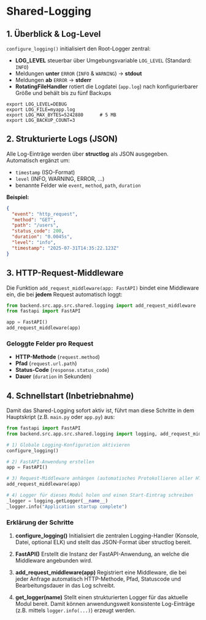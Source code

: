 # Shared-Logging

## 1. Überblick & Log-Level
`configure_logging()` initialisiert den Root-Logger zentral:

- **LOG_LEVEL** steuerbar über Umgebungsvariable `LOG_LEVEL` (Standard: `INFO`)
- Meldungen **unter** `ERROR` (`INFO` & `WARNING`) → **stdout**
- Meldungen **ab** `ERROR` → **stderr**
- **RotatingFileHandler** rotiert die Logdatei (`app.log`) nach konfigurierbarer Größe und behält bis zu fünf Backups

```
export LOG_LEVEL=DEBUG
export LOG_FILE=myapp.log
export LOG_MAX_BYTES=5242880      # 5 MB
export LOG_BACKUP_COUNT=3
```

## 2. Strukturierte Logs (JSON)

Alle Log-Einträge werden über **structlog** als JSON ausgegeben. Automatisch ergänzt um:

- `timestamp` (ISO-Format)
- `level` (INFO, WARNING, ERROR, …)
- benannte Felder wie `event`, `method`, `path`, `duration`

**Beispiel:**

```json
{
  "event": "http_request",
  "method": "GET",
  "path": "/users",
  "status_code": 200,
  "duration": "0.0045s",
  "level": "info",
  "timestamp": "2025-07-31T14:35:22.123Z"
}
```

## 3. HTTP-Request-Middleware

Die Funktion `add_request_middleware(app: FastAPI)` bindet eine Middleware ein, die bei **jedem** Request automatisch loggt:

```python
from backend.src.app.src.shared.logging import add_request_middleware
from fastapi import FastAPI

app = FastAPI()
add_request_middleware(app)
```
### Geloggte Felder pro Request

- **HTTP-Methode** (`request.method`)
- **Pfad** (`request.url.path`)
- **Status-Code** (`response.status_code`)
- **Dauer** (`duration` in Sekunden)

## 4. Schnellstart (Inbetriebnahme)

Damit das Shared-Logging sofort aktiv ist, führt man diese Schritte in dem Hauptskript (z.B. `main.py` oder `app.py`) aus:

```python
from fastapi import FastAPI
from backend.src.app.src.shared.logging import logging, add_request_middleware, configure_logging

# 1) Globale Logging-Konfiguration aktivieren
configure_logging()

# 2) FastAPI-Anwendung erstellen
app = FastAPI()

# 3) Request-Middleware anhängen (automatisches Protokollieren aller HTTP-Requests)
add_request_middleware(app)

# 4) Logger für dieses Modul holen und einen Start-Eintrag schreiben
_logger = logging.getLogger(__name__)
_logger.info("Application startup complete")
```
### Erklärung der Schritte

1. **configure_logging()**
   Initialisiert die zentralen Logging-Handler (Konsole, Datei, optional ELK) und stellt das JSON-Format über structlog bereit.

2. **FastAPI()**
   Erstellt die Instanz der FastAPI-Anwendung, an welche die Middleware angebunden wird.

3. **add_request_middleware(app)**
   Registriert eine Middleware, die bei jeder Anfrage automatisch HTTP-Methode, Pfad, Statuscode und Bearbeitungsdauer in das Log schreibt.

4. **get_logger(__name__)**
   Stellt einen strukturierten Logger für das aktuelle Modul bereit. Damit können anwendungsweit konsistente Log-Einträge (z.B. mittels `logger.info(...)`) erzeugt werden.
